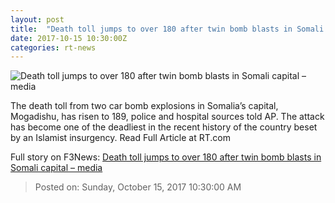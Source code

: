 ```yaml
---
layout: post
title:  "Death toll jumps to over 180 after twin bomb blasts in Somali capital – media"
date: 2017-10-15 10:30:00Z
categories: rt-news
---
```


![Death toll jumps to over 180 after twin bomb blasts in Somali capital – media](https://cdni.rt.com/files/2017.10/article/59e328d1fc7e935d618b4567.JPG)

The death toll from two car bomb explosions in Somalia’s capital, Mogadishu, has risen to 189, police and hospital sources told AP. The attack has become one of the deadliest in the recent history of the country beset by an Islamist insurgency. Read Full Article at RT.com


Full story on F3News: [Death toll jumps to over 180 after twin bomb blasts in Somali capital – media](http://www.f3nws.com/n/dsHAJB)

> Posted on: Sunday, October 15, 2017 10:30:00 AM
